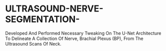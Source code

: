 # ULTRASOUND-NERVE-SEGMENTATION-

Developed And Performed Necessary Tweaking On The U-Net Architecture To Delineate A Collection Of Nerve, Brachial Plexus (BP), From The Ultrasound Scans Of Neck.​
